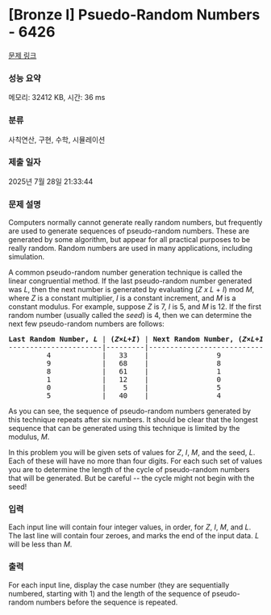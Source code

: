 # [Bronze I] Psuedo-Random Numbers - 6426 

[문제 링크](https://www.acmicpc.net/problem/6426) 

### 성능 요약

메모리: 32412 KB, 시간: 36 ms

### 분류

사칙연산, 구현, 수학, 시뮬레이션

### 제출 일자

2025년 7월 28일 21:33:44

### 문제 설명

<p>Computers normally cannot generate really random numbers, but frequently are used to generate sequences of pseudo-random numbers. These are generated by some algorithm, but appear for all practical purposes to be really random. Random numbers are used in many applications, including simulation.</p>

<p>A common pseudo-random number generation technique is called the linear congruential method. If the last pseudo-random number generated was <em>L</em>, then the next number is generated by evaluating (<em>Z</em> <em>x L</em> + <em>I</em>) mod <em>M</em>, where <em>Z</em> is a constant multiplier, <em>I</em> is a constant increment, and <em>M</em> is a constant modulus. For example, suppose <em>Z</em> is 7, <em>I</em> is 5, and <em>M</em> is 12. If the first random number (usually called the <em>seed</em>) is 4, then we can determine the next few pseudo-random numbers are follows:</p>

<pre><strong>Last Random Number, <em>L</em></strong> | <strong>(<em>Z</em>×<em>L</em>+<em>I</em>)</strong> | <strong>Next Random Number, (<em>Z</em>×<em>L</em>+<em>I</em>) mod <em>M</em></strong>
----------------------|---------|----------------------------------
         4            |   33    |                9
         9            |   68    |                8
         8            |   61    |                1
         1            |   12    |                0
         0            |    5    |                5
         5            |   40    |                4
</pre>

<p>As you can see, the sequence of pseudo-random numbers generated by this technique repeats after six numbers. It should be clear that the longest sequence that can be generated using this technique is limited by the modulus, <em>M</em>.</p>

<p>In this problem you will be given sets of values for <em>Z</em>, <em>I</em>, <em>M</em>, and the seed, <em>L</em>. Each of these will have no more than four digits. For each such set of values you are to determine the length of the cycle of pseudo-random numbers that will be generated. But be careful -- the cycle might not begin with the seed!</p>

### 입력 

 <p>Each input line will contain four integer values, in order, for <em>Z</em>, <em>I</em>, <em>M</em>, and <em>L</em>. The last line will contain four zeroes, and marks the end of the input data. <em>L</em> will be less than <em>M</em>.</p>

### 출력 

 <p>For each input line, display the case number (they are sequentially numbered, starting with 1) and the length of the sequence of pseudo-random numbers before the sequence is repeated.</p>

